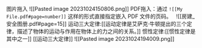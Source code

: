图片拖入
 ![[Pasted image 20231024150806.png]]
PDF拖入：通过 `![[My File.pdf#page=number]]` 这样的形式直接指定嵌入 PDF 文件的页码。  
 ![[房建_安全图册.pdf#page=15]]
运动三大定律:[[运动定律是艾萨克·牛顿提出的三个定律，描述了物体的运动与作用在物体上的力之间的关系。]]
惯性定律:[[惯性定律是其中之一]]
[[运动三大定律]]
![[Pasted image 20231024194009.png]]
